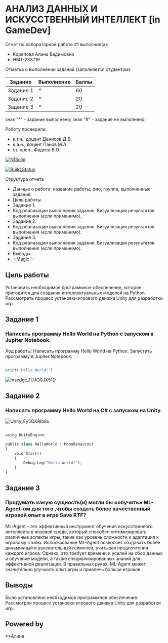 # АНАЛИЗ ДАННЫХ И ИСКУССТВЕННЫЙ ИНТЕЛЛЕКТ [in GameDev]
Отчет по лабораторной работе #1 выполнил(а):
- Корепова Алина Вадимовна
- НМТ-233719


Отметка о выполнении заданий (заполняется студентом):

| Задание | Выполнение | Баллы |
| ------ | ------ | ------ |
| Задание 1 | * | 60 |
| Задание 2 | * | 20 |
| Задание 3 | * | 20 |

знак "*" - задание выполнено; знак "#" - задание не выполнено;

Работу проверили:
- к.т.н., доцент Денисов Д.В.
- к.э.н., доцент Панов М.А.
- ст. преп., Фадеев В.О.

[![N|Solid](https://cldup.com/dTxpPi9lDf.thumb.png)](https://nodesource.com/products/nsolid)

[![Build Status](https://travis-ci.org/joemccann/dillinger.svg?branch=master)](https://travis-ci.org/joemccann/dillinger)

Структура отчета

- Данные о работе: название работы, фио, группа, выполненные задания.
- Цель работы.
- Задание 1.
- Код реализации выполнения задания. Визуализация результатов выполнения (если применимо).
- Задание 2.
- Код реализации выполнения задания. Визуализация результатов выполнения (если применимо).
- Задание 3.
- Код реализации выполнения задания. Визуализация результатов выполнения (если применимо).
- Выводы.
- ✨Magic ✨

## Цель работы
Установить необходимое программное обеспечение, которое пригодится для создания интеллектуальных моделей на Python. Рассмотреть процесс установки игрового движка Unity для разработки игр.


## Задание 1
### Написать программу Hello World на Python с запуском в Jupiter Notebook.
Ход работы:
Написать программу Hello World на Python. Запустить программу в Jupiter Notebook.
```py

print('Hello World!')

```
![msedge_1UJO0JX51D](https://github.com/user-attachments/assets/f776a310-d7b4-4f69-81c4-b3a3d69f5a81)


## Задание 2
### Написать программу Hello World на C# с запуском на Unity.

![Unity_Ey5QXRIb8u](https://github.com/user-attachments/assets/02b2c5ef-3e8d-4505-a648-8cf5d697243c)



```py

using UnityEngine;

public class HelloWorld : MonoBehaviour
{
    void Start()
    {
        Debug.Log("Hello World!");
    }
}
```

## Задание 3
### Продумать какую сущность(и) могли бы «обучить» ML-Agent-ом для того ,чтобы создать более качественный игровой опыт в игре Save RTF?

ML-Agent - это эффективный инструмент обучения искусственного интеллекта в игровой среде, который способен оптимизировать различные аспекты игры, такие как уровень сложности и адаптация к игровому стилю. 
Использование ML-Agent позволяет создавать более динамичный и увлекательный геймплей, учитывая предпочтения каждого игрока. 
Однако, это требует времени и усилий на сбор данных и обучение модели, а также специализированных знаний для эффективной реализации. 
В правильных руках, ML-Agent может значительно улучшить опыт игры и привлечь больше игроков.


## Выводы

Было установлено необходимое программное обеспечение. Рассмотрен процесс установки игрового движка Unity для разработки игр.

## Powered by

**Алина
